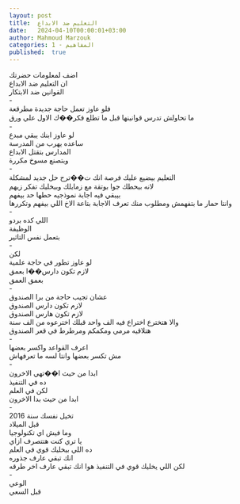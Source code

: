 ```yaml
---
layout: post
title:  التعليم ضد الابداع
date:   2024-04-10T00:00:01+03:00
author: Mahmoud Marzouk
categories: 1 - المفاهيم
published:  true
---
```

اضف لمعلومات حضرتك\
ان التعليم ضد الابداع\
القوانين ضد الابتكار\
-\
فلو عاوز تعمل حاجة جديدة مطرقعة\
ما تحاولش تدرس قوانينها قبل ما تطلع فكر��ك الاول علي ورق\
-\
لو عاوز ابنك يبقي مبدع\
ساعده يهرب من المدرسة\
المدارس بتقتل الابداع\
وبتصنع مسوخ مكررة\
-\
التعليم بيضيع عليك فرصة انك ت��ترح حل جديد لمشكلة\
لانه بيحطك جوا بوتقة مع زمايلك وبيخليك تفكر زيهم\
بيبقي فيه اجابة نموذجيه حطها حد بيفهم\
وانتا حمار ما بتفهمش ومطلوب منك تعرف الاجابة بتاعة الاخ اللي بيفهم
وتكررها\
-\
اللي كده بردو\
الوظيفة\
بتعمل نفس التاثير\
-\
لكن\
لو عاوز تطور في حاجة علمية\
لازم تكون دارس��ا بعمق\
بعمق العمق\
-\
عشان تجيب حاجة من برا الصندوق\
لازم تكون دارس الصندوق\
لازم تكون هارس الصندوق\
والا هتخترع اختراع فيه الف واحد قبلك اخترعوه من الف سنة\
هتلاقيه مرمي ومكمكم ومرطرط في قعر الصندوق\
-\
اعرف القواعد واكسر بعضها\
مش تكسر بعضها وانتا لسه ما تعرفهاش\
-\
ابدا من حيث ا��تهي الاخرون\
ده في التنفيذ\
لكن في العلم\
ابدا من حيث بدا الاخرون\
-\
تخيل نفسك سنة 2016\
قبل الميلاد\
وما فيش اي تكنولوجيا\
يا تري كنت هتتصرف ازاي\
ده اللي بيخليك قوي في العلم\
انك تبقي عارف جذوره\
لكن اللي يخليك قوي في التنفيذ هوا انك تبقي عارف اخر طرقه\
-\
الوعي\
قبل السعي
